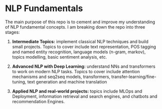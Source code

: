 # NLP Fundamentals
The main purpose of this repo is to cement and improve my understanding of NLP fundamental concepts. I am breaking down the repo into three stages:

1) **Intermediate Topics:** implement classical NLP techniques and build small projects. Topics to cover include text representation, POS tagging and named entity recognition, language models (n-gram, markov), topics modelling, basic sentiment analysis, etc.

2) **Advanced NLP with Deep Learning:** understand NNs and transformers to work on modern NLP tasks. Topics to cover include attention mechanisms and seq2seq models, transformers, transfer-learning/fine-tuning, text generation and machine translation

3) **Applied NLP and real-world projects:** topics include MLOps and Deployment, information retrieval and search engines, and chatbots and recommendation Engines.